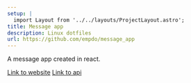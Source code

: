 ```yaml
---
setup: |
  import Layout from '../../layouts/ProjectLayout.astro';
title: Message app 
description: Linux dotfiles
url: https://github.com/empdo/message_app
---
```

A message app created in react.

[Link to website](https://message.essung.dev)
[Link to api](https://github.com/empdo/message_api)
